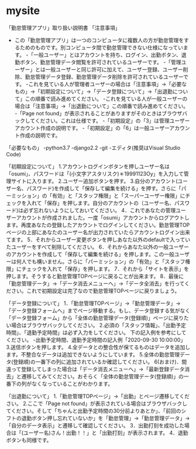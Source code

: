 # mysite
「勤怠管理アプリ」取り扱い説明書
「注意事項」
- この「勤怠管理アプリ」は一つのコンピュータに複数人の方が勤怠管理をするためのものです。別コンピュータ間で勤怠管理できない仕様になっています。
-「一般ユーザー」とはアカウントを持ち、ログイン、出勤ボタン、退勤ボタン、勤怠管理データ閲覧を許可されているユーザーです。
-「管理ユーザー」とは一般ユーザーと同じ許可に加えて、ユーザー登録、ユーザー削除、勤怠管理データ登録、勤怠管理データ削除を許可されているユーザーです。
-これを見ている人が管理者ユーザーの場合は「注意事項」->「必要なもの」->「初期設定について」->「データ登録について」->「出退勤について」この順番で読み進めてください。
-これを見ている人が一般ユーザーの場合は「注意事項」->「出退勤について」この順番で読み進めてください。
-「Page not found」が表示されることがありますがそのときはブラウザバックしてください。これは仕様です。
-「初期設定」の「3」は管理ユーザーアカウント作成の説明です。
-「初期設定」の「6」は一般ユーザーアカウント作成の説明です。

「必要なもの」
-python3.7
-django2.2
-git
-エディタ(推奨はVisual Studio Code)

「初期設定について」
1.アカウントログインボタンを押しユーザー名は「osumi」、パスワードは「(小文字アスタリスク)＊19991123Oy」を入力して管理サイトに入ります。
2.ユーザー追加ボタンを押す。
3.自分のアカウント(ユーザー名、パスワード)を作成して「保存して編集を続ける」を押す。さらに「パーミッション」の「有効」と「スタッフ権限」と「スーパーユーザー権限」にチェックを入れて「保存」を押します。自分のアカウントの（ユーザー名、パスワード)は必ず忘れないようにしておいてください。
4．これであなたの管理ユーザーアカウントが作成されました。一度「osumi」アカウントからログアウトします。再度あなたの登録したアカウントでログインしてください。勤怠管理TOPページの上部にあなたのユーザー名が出力されていたらアカウントログイン出来てます。
5．それからユーザー変更ボタンを押しあなた以外のdefaultで入っていたユーザーをすべて削除してください。
6．それからあなた以外の一般ユーザーのアカウントを作成して「保存して編集を続ける」を押します。この一般ユーザーは何人でも構いません。さらに「パーミッション」の「有効」と「スタッフ権限」にチェックを入れて「保存」を押します。
7．それから「サイトを表示」を押します。そうすると勤怠管理TOPページに戻ることが出来ます。
8．最後に「勤怠管理データ」->「データ消去メニューへ」->「データ全消去」を行ってください。これで初期設定は完了なので勤怠管理TOPページに戻りましょう。


「データ登録について」
1．「勤怠管理TOPページ」->「勤怠管理データ」->「データ登録フォームへ」までページ移動する。もし、データ登録する気がなく「データ登録フォーム」から「全体の勤怠管理データ(登録順)」ページに戻りたい場合はブラウザバックしてください。
2.必須の「スタッフ情報」、「出勤予定時間」、「退勤予定時間」は必ず入力をしてください。
下の記入例を参考にしてください。
-出勤予定時間、退勤予定時間の記入例「2020-09-30 10:00:00」
3.送信ボタンを押します。
4.全データとの整合性が保てるものはデータを追加します。不整合なデータは追加できないようにしています。
5.全体の勤怠管理データ(登録順)の一番下の列に追加されているか確認してください。
6(おまけ)．間違って登録してしまった場合は「データ消去メニューへ」->「最新登録データ消去」と遷移してみてください。おそらく「全体の勤怠管理データ(登録順)」の一番下の列がなくなっていることがわかります。

「出退勤について」
1.「勤怠管理TOPページ」->「出勤」とページ遷移してください。
2.ここで「Page not found」が表示されている場合はブラウザバックしてください。そして「ちゃんと出勤予定時間の30分前よりあとか」、「前回のシフトの退勤ボタン押し忘れていないか」を「勤怠管理」->「勤怠管理データ」->「自分のデータ表示」と遷移して確認してください。
3．出勤打刻を成功した場合は「(ユーザー名)さん！出勤！！」と「出勤打刻」が表示されます。
4．退勤ボタンも同様です。
